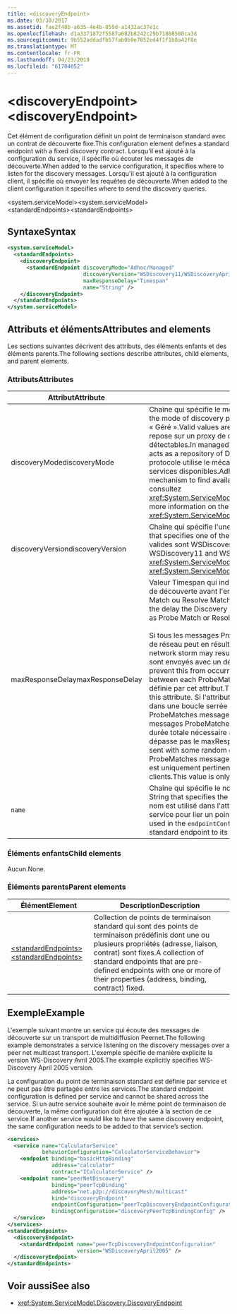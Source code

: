 ```yaml
---
title: <discoveryEndpoint>
ms.date: 03/30/2017
ms.assetid: fae2f48b-a635-4e4b-859d-a1432ac37e1c
ms.openlocfilehash: d1a3371872f5587a682b8242c29b71808508ca3d
ms.sourcegitcommit: 9b552addadfb57fab0b9e7852ed4f1f1b8a42f8e
ms.translationtype: MT
ms.contentlocale: fr-FR
ms.lasthandoff: 04/23/2019
ms.locfileid: "61704052"
---
```

# <a name="discoveryendpoint"></a><span data-ttu-id="53ec7-101">\<discoveryEndpoint></span><span class="sxs-lookup"><span data-stu-id="53ec7-101">\<discoveryEndpoint></span></span>

<span data-ttu-id="53ec7-102">Cet élément de configuration définit un point de terminaison standard avec un contrat de découverte fixe.</span><span class="sxs-lookup"><span data-stu-id="53ec7-102">This configuration element defines a standard endpoint with a fixed discovery contract.</span></span> <span data-ttu-id="53ec7-103">Lorsqu'il est ajouté à la configuration du service, il spécifie où écouter les messages de découverte.</span><span class="sxs-lookup"><span data-stu-id="53ec7-103">When added to the service configuration, it specifies where to listen for the discovery messages.</span></span> <span data-ttu-id="53ec7-104">Lorsqu'il est ajouté à la configuration client, il spécifie où envoyer les requêtes de découverte.</span><span class="sxs-lookup"><span data-stu-id="53ec7-104">When added to the client configuration it specifies where to send the discovery queries.</span></span>  
  
<span data-ttu-id="53ec7-105">\<system.serviceModel></span><span class="sxs-lookup"><span data-stu-id="53ec7-105">\<system.serviceModel></span></span>  
<span data-ttu-id="53ec7-106">\<standardEndpoints></span><span class="sxs-lookup"><span data-stu-id="53ec7-106">\<standardEndpoints></span></span>  
  
## <a name="syntax"></a><span data-ttu-id="53ec7-107">Syntaxe</span><span class="sxs-lookup"><span data-stu-id="53ec7-107">Syntax</span></span>  
  
```xml  
<system.serviceModel>
  <standardEndpoints>
    <discoveryEndpoint>
      <standardEndpoint discoveryMode="Adhoc/Managed"
                        discoveryVersion="WSDiscovery11/WSDiscoveryApril2005"
                        maxResponseDelay="Timespan"
                        name="String" />
    </discoveryEndpoint>
  </standardEndpoints>
</system.serviceModel>
```  
  
## <a name="attributes-and-elements"></a><span data-ttu-id="53ec7-108">Attributs et éléments</span><span class="sxs-lookup"><span data-stu-id="53ec7-108">Attributes and elements</span></span>

<span data-ttu-id="53ec7-109">Les sections suivantes décrivent des attributs, des éléments enfants et des éléments parents.</span><span class="sxs-lookup"><span data-stu-id="53ec7-109">The following sections describe attributes, child elements, and parent elements.</span></span>  
  
### <a name="attributes"></a><span data-ttu-id="53ec7-110">Attributs</span><span class="sxs-lookup"><span data-stu-id="53ec7-110">Attributes</span></span>

| <span data-ttu-id="53ec7-111">Attribut</span><span class="sxs-lookup"><span data-stu-id="53ec7-111">Attribute</span></span>        | <span data-ttu-id="53ec7-112">Description</span><span class="sxs-lookup"><span data-stu-id="53ec7-112">Description</span></span> |  
| ---------------- | ----------- |  
| <span data-ttu-id="53ec7-113">discoveryMode</span><span class="sxs-lookup"><span data-stu-id="53ec7-113">discoveryMode</span></span>    | <span data-ttu-id="53ec7-114">Chaîne qui spécifie le mode de protocole de découverte.</span><span class="sxs-lookup"><span data-stu-id="53ec7-114">A string that specifies the mode of discovery protocol.</span></span> <span data-ttu-id="53ec7-115">Les valeurs valides sont « Ad hoc » et « Géré ».</span><span class="sxs-lookup"><span data-stu-id="53ec7-115">Valid values are "Adhoc" and "Managed".</span></span> <span data-ttu-id="53ec7-116">En mode managé, le protocole repose sur un proxy de découverte, qui fait office de référentiel des services détectables.</span><span class="sxs-lookup"><span data-stu-id="53ec7-116">In managed mode the protocol relies on a Discovery Proxy, which acts as a repository of Discoverable services.</span></span> <span data-ttu-id="53ec7-117">Le mode ad hoc nécessite que le protocole utilise le mécanisme de multidiffusion UDP pour rechercher les services disponibles.</span><span class="sxs-lookup"><span data-stu-id="53ec7-117">Adhoc mode requires the protocol to use UDP multicast mechanism to find available services.</span></span> <span data-ttu-id="53ec7-118">Pour plus d’informations sur la propriété, consultez <xref:System.ServiceModel.Discovery.DiscoveryEndpoint.DiscoveryMode%2A>.</span><span class="sxs-lookup"><span data-stu-id="53ec7-118">For more information on the property, see <xref:System.ServiceModel.Discovery.DiscoveryEndpoint.DiscoveryMode%2A>.</span></span> |  
| <span data-ttu-id="53ec7-119">discoveryVersion</span><span class="sxs-lookup"><span data-stu-id="53ec7-119">discoveryVersion</span></span> | <span data-ttu-id="53ec7-120">Chaîne qui spécifie l'une des deux versions du protocole WS-Discovery.</span><span class="sxs-lookup"><span data-stu-id="53ec7-120">A string that specifies one of the two versions of WS-Discovery protocol.</span></span> <span data-ttu-id="53ec7-121">Les valeurs valides sont WSDiscovery11 et WSDiscoveryApril2005.</span><span class="sxs-lookup"><span data-stu-id="53ec7-121">Valid values are WSDiscovery11 and WSDiscoveryApril2005.</span></span> <span data-ttu-id="53ec7-122">Cette valeur est de type <xref:System.ServiceModel.Discovery.DiscoveryVersion>.</span><span class="sxs-lookup"><span data-stu-id="53ec7-122">This value is of type <xref:System.ServiceModel.Discovery.DiscoveryVersion>.</span></span> |  
| <span data-ttu-id="53ec7-123">maxResponseDelay</span><span class="sxs-lookup"><span data-stu-id="53ec7-123">maxResponseDelay</span></span> | <span data-ttu-id="53ec7-124">Valeur Timespan qui indique la valeur maximale du délai d'attente du protocole de découverte avant l'envoi de certains messages, tels que ceux de type Probe Match ou Resolve Match.</span><span class="sxs-lookup"><span data-stu-id="53ec7-124">A Timespan value that specifies the maximum value for the delay the Discovery protocol will wait before sending certain messages such as Probe Match or Resolve Match.</span></span><br /><br /> <span data-ttu-id="53ec7-125">Si tous les messages ProbeMatches sont envoyés en même temps, une tempête de réseau peut en résulter.</span><span class="sxs-lookup"><span data-stu-id="53ec7-125">If all ProbeMatches are sent at the same time, a network storm may result.</span></span> <span data-ttu-id="53ec7-126">Pour empêcher cet effet, les messages ProbeMatches sont envoyés avec un délai aléatoire entre chaque message ProbeMatch.</span><span class="sxs-lookup"><span data-stu-id="53ec7-126">To prevent this from occurring, ProbeMatches are sent with a random delay between each ProbeMatch.</span></span> <span data-ttu-id="53ec7-127">Le délai aléatoire est compris entre 0 et la valeur définie par cet attribut.</span><span class="sxs-lookup"><span data-stu-id="53ec7-127">The random delay is in the range of 0 to the value set by this attribute.</span></span> <span data-ttu-id="53ec7-128">Si l'attribut a la valeur 0, les messages ProbeMatches sont envoyés dans une boucle serrée sans délai.</span><span class="sxs-lookup"><span data-stu-id="53ec7-128">If this attribute is set to 0, then the ProbeMatches messages are sent in a tight loop without any delay.</span></span> <span data-ttu-id="53ec7-129">Sinon, les messages ProbeMatches sont envoyés avec un délai aléatoire de sorte que la durée totale nécessaire à l'envoi de tous les messages ProbeMatches ne dépasse pas le maxResponseDelay.</span><span class="sxs-lookup"><span data-stu-id="53ec7-129">Otherwise, the ProbeMatches messages are sent with some random delay such that the total time taken to send all ProbeMatches messages does not exceed the maxResponseDelay.</span></span> <span data-ttu-id="53ec7-130">Cette valeur est uniquement pertinente pour les services, elle n'est pas utilisée par les clients.</span><span class="sxs-lookup"><span data-stu-id="53ec7-130">This value is only relevant for services, it is not used by clients.</span></span> |  
| `name`           | <span data-ttu-id="53ec7-131">Chaîne qui spécifie le nom de la configuration du point de terminaison standard.</span><span class="sxs-lookup"><span data-stu-id="53ec7-131">A String that specifies the name of the configuration of the standard endpoint.</span></span> <span data-ttu-id="53ec7-132">Le nom est utilisé dans l'attribut `endpointConfiguration` du point de terminaison de service pour lier un point de terminaison standard à sa configuration.</span><span class="sxs-lookup"><span data-stu-id="53ec7-132">The name is used in the `endpointConfiguration` attribute of the service endpoint to link a standard endpoint to its configuration.</span></span> |  
  
### <a name="child-elements"></a><span data-ttu-id="53ec7-133">Éléments enfants</span><span class="sxs-lookup"><span data-stu-id="53ec7-133">Child elements</span></span>

<span data-ttu-id="53ec7-134">Aucun.</span><span class="sxs-lookup"><span data-stu-id="53ec7-134">None.</span></span>  
  
### <a name="parent-elements"></a><span data-ttu-id="53ec7-135">Éléments parents</span><span class="sxs-lookup"><span data-stu-id="53ec7-135">Parent elements</span></span>

| <span data-ttu-id="53ec7-136">Élément</span><span class="sxs-lookup"><span data-stu-id="53ec7-136">Element</span></span> | <span data-ttu-id="53ec7-137">Description</span><span class="sxs-lookup"><span data-stu-id="53ec7-137">Description</span></span> |  
| ------- | ----------- |  
| [<span data-ttu-id="53ec7-138">\<standardEndpoints></span><span class="sxs-lookup"><span data-stu-id="53ec7-138">\<standardEndpoints></span></span>](../../../../../docs/framework/configure-apps/file-schema/wcf/standardendpoints.md) | <span data-ttu-id="53ec7-139">Collection de points de terminaison standard qui sont des points de terminaison prédéfinis dont une ou plusieurs propriétés (adresse, liaison, contrat) sont fixes.</span><span class="sxs-lookup"><span data-stu-id="53ec7-139">A collection of standard endpoints that are pre-defined endpoints with one or more of their properties (address, binding, contract) fixed.</span></span> |  
  
## <a name="example"></a><span data-ttu-id="53ec7-140">Exemple</span><span class="sxs-lookup"><span data-stu-id="53ec7-140">Example</span></span>

<span data-ttu-id="53ec7-141">L'exemple suivant montre un service qui écoute des messages de découverte sur un transport de multidiffusion Peernet.</span><span class="sxs-lookup"><span data-stu-id="53ec7-141">The following example demonstrates a service listening on the discovery messages over a peer net multicast transport.</span></span> <span data-ttu-id="53ec7-142">L'exemple spécifie de manière explicite la version WS-Discovery Avril 2005.</span><span class="sxs-lookup"><span data-stu-id="53ec7-142">The example explicitly specifies WS-Discovery April 2005 version.</span></span>  
  
<span data-ttu-id="53ec7-143">La configuration du point de terminaison standard est définie par service et ne peut pas être partagée entre les services.</span><span class="sxs-lookup"><span data-stu-id="53ec7-143">The standard endpoint configuration is defined per service and cannot be shared across the service.</span></span> <span data-ttu-id="53ec7-144">Si un autre service souhaite avoir le même point de terminaison de découverte, la même configuration doit être ajoutée à la section de ce service.</span><span class="sxs-lookup"><span data-stu-id="53ec7-144">If another service would like to have the same discovery endpoint, the same configuration needs to be added to that service’s section.</span></span>  
  
```xml  
<services>
  <service name="CalculatorService"
           behaviorConfiguration="CalculatorServiceBehavior">
    <endpoint binding="basicHttpBinding"
              address="calculator"
              contract="ICalculatorService" />
    <endpoint name="peerNetDiscovery"
              binding="peerTcpBinding"
              address="net.p2p://discoveryMesh/multicast"
              kind="discoveryEndpoint"
              endpointConfiguration="peerTcpDiscoveryEndpointConfiguration"
              bindingConfiguration="discoveryPeerTcpBindingConfig" />
  </service>
</services>
<standardEndpoints>
  <discoveryEndpoint>
    <standardEndpoint name="peerTcpDiscoveryEndpointConfiguration"
                      version="WSDiscoveryApril2005" />
  </discoveryEndpoint>
</standardEndpoints>
```  
  
## <a name="see-also"></a><span data-ttu-id="53ec7-145">Voir aussi</span><span class="sxs-lookup"><span data-stu-id="53ec7-145">See also</span></span>

- <xref:System.ServiceModel.Discovery.DiscoveryEndpoint>
